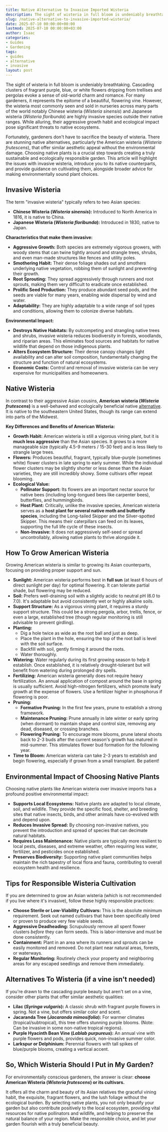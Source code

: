 ```yaml
---
title: Native Alternative to Invasive Imported Wisteria
description: The sight of wisteria in full bloom is undeniably breathtaking. Cascading clusters of fragrant purple, blue, or white flowers dripping from trellises and...
slug: /native-alternative-to-invasive-imported-wisteria/
date: 2025-07-10 00:00:00+00:00
lastmod: 2025-07-10 00:00:00+03:00
author: Isaac
categories:
- Guides
- Gardening
tags:
- guides
- alternative
- invasive
layout: post
---
```

The sight of wisteria in full bloom is undeniably breathtaking. Cascading clusters of fragrant purple, blue, or white flowers dripping from trellises and pergolas evoke a sense of old-world charm and romance. For many gardeners, it represents the epitome of a beautiful, flowering vine. However, the wisteria most commonly seen and sold in nurseries across many parts of the world  notably Chinese wisteria (*Wisteria sinensis*) and Japanese wisteria (*Wisteria floribunda*)  are highly invasive species outside their native ranges. While alluring, their aggressive growth habit and ecological impact pose significant threats to native ecosystems.

Fortunately, gardeners don't have to sacrifice the beauty of wisteria. There are stunning native alternatives, particularly the American wisteria (*Wisteria frutescens*), that offer similar aesthetic appeal without the environmental damage. Choosing native plants is a crucial step towards creating a truly sustainable and ecologically responsible garden. This article will highlight the issues with invasive wisteria, introduce you to its native counterparts, and provide guidance on cultivating them, alongside broader advice for making environmentally sound plant choices.

## Invasive Wisteria

The term "invasive wisteria" typically refers to two Asian species:

* **Chinese Wisteria (*Wisteria sinensis*):** Introduced to North America in 1816, it is native to China.
* **Japanese Wisteria (*Wisteria floribunda*):** Introduced in 1830, native to Japan.

**Characteristics that make them invasive:**

* **Aggressive Growth:** Both species are extremely vigorous growers, with woody stems that can twine tightly around and strangle trees, shrubs, and even man-made structures like fences and utility poles.
* **Smothering Habit:** Their dense foliage shades out and smothers underlying native vegetation, robbing them of sunlight and preventing their growth.
* **Root Sprouting:** They spread aggressively through runners and root sprouts, making them very difficult to eradicate once established.
* **Prolific Seed Production:** They produce abundant seed pods, and the seeds are viable for many years, enabling wide dispersal by wind and water.
* **Adaptability:** They are highly adaptable to a wide range of soil types and conditions, allowing them to colonize diverse habitats.

**Environmental Impact:**

* **Destroys Native Habitats:** By outcompeting and strangling native trees and shrubs, invasive wisteria reduces biodiversity in forests, woodlands, and riparian areas. This eliminates food sources and habitats for native wildlife that depend on those indigenous plants.
* **Alters Ecosystem Structure:** Their dense canopy changes light availability and can alter soil composition, fundamentally changing the structure and function of natural ecosystems.
* **Economic Costs:** Control and removal of invasive wisteria can be very expensive for municipalities and homeowners.

## Native Wisteria

In contrast to their aggressive Asian cousins, **American wisteria (*Wisteria frutescens*)** is a well-behaved and ecologically beneficial native [alternative](https://pestpolicy.com/gutter-alternatives/). It is native to the southeastern United States, though its range can extend into parts of the Midwest.

**Key Differences and Benefits of American Wisteria:**

* **Growth Habit:** American wisteria is still a vigorous vining plant, but it is **much less aggressive** than the Asian species. It grows to a more manageable size (typically 4.5-9 meters / 15-30 feet) and is less likely to strangle large trees.
* **Flowers:** Produces beautiful, fragrant, typically blue-purple (sometimes white) flower clusters in late spring to early summer. While the individual flower clusters may be slightly shorter or less dense than the Asian varieties, they are still incredibly showy. Some cultivars offer repeat blooming.
* **Ecological Value:**
    * **Pollinator Support:** Its flowers are an important nectar source for native bees (including long-tongued bees like carpenter bees), butterflies, and hummingbirds.
    * **Host Plant:** Critically, unlike the invasive species, American wisteria serves as a **host plant for several native moth and butterfly species**, including the Long-tailed Skipper and the Silver-spotted Skipper. This means their caterpillars can feed on its leaves, supporting the full life cycle of these insects.
    * **Non-Invasive:** It does not aggressively self-seed or spread uncontrollably, allowing native plants to thrive alongside it.

## How To Grow American Wisteria

Growing American wisteria is similar to growing its Asian counterparts, focusing on providing proper support and sun.

* **Sunlight:** American wisteria performs best in **full sun** (at least 6 hours of direct sunlight per day) for optimal flowering. It can tolerate partial shade, but flowering may be reduced.
* **Soil:** Prefers well-draining soil with a slightly acidic to neutral pH ($6.0$ to $7.0$). It's adaptable but avoid consistently wet or highly alkaline soils.
* **Support Structure:** As a vigorous vining plant, it requires a sturdy support structure. This could be a strong pergola, arbor, trellis, fence, or even a large, established tree (though regular monitoring is still advisable to prevent girdling).
* **Planting:**
    * Dig a hole twice as wide as the root ball and just as deep.
    * Place the plant in the hole, ensuring the top of the root ball is level with the soil surface.
    * Backfill with soil, gently firming it around the roots.
    * Water thoroughly.
* **Watering:** Water regularly during its first growing season to help it establish. Once established, it is relatively drought-tolerant but will benefit from watering during prolonged dry spells.
* **Fertilizing:** American wisteria generally does not require heavy fertilization. An annual application of compost around the base in spring is usually sufficient. Avoid high-nitrogen fertilizers, which promote leafy growth at the expense of flowers. Use a fertilizer higher in phosphorus if flowering is poor.
* **Pruning:**
    * **Formative Pruning:** In the first few years, prune to establish a strong framework.
    * **Maintenance Pruning:** Prune annually in late winter or early spring (when dormant) to maintain shape and control size, removing any dead, diseased, or crossing branches.
    * **Flowering Pruning:** To encourage more blooms, prune lateral shoots back to 2-3 buds after the current season's growth has matured in mid-summer. This stimulates flower bud formation for the following year.
* **Time to Bloom:** American wisteria can take 2-3 years to establish and begin flowering, especially if grown from a small transplant. Be patient!

## Environmental Impact of Choosing Native Plants

Choosing native plants like American wisteria over invasive imports has a profound positive environmental impact:

* **Supports Local Ecosystems:** Native plants are adapted to local climate, soil, and wildlife. They provide the specific food, shelter, and breeding sites that native insects, birds, and other animals have co-evolved with and depend upon.
* **Reduces Invasive Spread:** By choosing non-invasive natives, you prevent the introduction and spread of species that can decimate natural habitats.
* **Requires Less Maintenance:** Native plants are typically more resilient to local pests, diseases, and extreme weather, often requiring less water, fertilizer, and pesticides once established.
* **Preserves Biodiversity:** Supporting native plant communities helps maintain the rich tapestry of local flora and fauna, contributing to overall ecosystem health and resilience.

## Tips for Responsible Wisteria Cultivation

If you are determined to grow an Asian wisteria (which is not recommended if you live where it's invasive), follow these highly responsible practices:

* **Choose Sterile or Low-Viability Cultivars:** This is the absolute minimum requirement. Seek out named cultivars that have been specifically bred or proven to produce very few viable seeds.
* **Aggressive Deadheading:** Scrupulously remove all spent flower clusters *before* they can form seeds. This is labor-intensive and must be done consistently.
* **Containment:** Plant in an area where its runners and sprouts can be easily monitored and removed. Do not plant near natural areas, forests, or waterways.
* **Regular Monitoring:** Routinely check your property and neighboring areas for any escaped seedlings and remove them immediately.

## Alternatives To Wisteria (if a vine isn't needed)

If you're drawn to the cascading purple beauty but aren't set on a vine, consider other plants that offer similar aesthetic qualities:

* **Lilac (_Syringa vulgaris_):** A classic shrub with fragrant purple flowers in spring. Not a vine, but offers similar color and scent.
* **Jacaranda Tree (_Jacaranda mimosifolia_):** For warmer climates (tropical/subtropical), this tree offers stunning purple blooms. (Note: Can be invasive in some non-native tropical regions).
* **Purple Hyacinth Bean Vine (_Lablab purpureus_):** An annual vine with purple flowers and pods, provides quick, non-invasive summer color.
* **Larkspur or Delphinium:** Perennial flowers with tall spikes of blue/purple blooms, creating a vertical accent.

## So, Which Wisteria Should I Put in My Garden?

For environmentally conscious gardeners, the answer is clear: **choose American Wisteria (*Wisteria frutescens*) or its cultivars.**

It offers all the charm and beauty of its Asian relatives  the graceful vining habit, the exquisite, fragrant flowers, and the lush foliage  without the ecological burden. By selecting native plants, you not only beautify your garden but also contribute positively to the local ecosystem, providing vital resources for native pollinators and wildlife, and helping to preserve the natural balance of your region. Make the responsible choice, and let your garden flourish with a truly beneficial beauty.